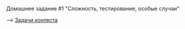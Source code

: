Домашнее задание #1 "Сложность, тестирование, особые случаи"

--> [Задачи контеста](https://contest.yandex.ru/contest/59539/problems/)